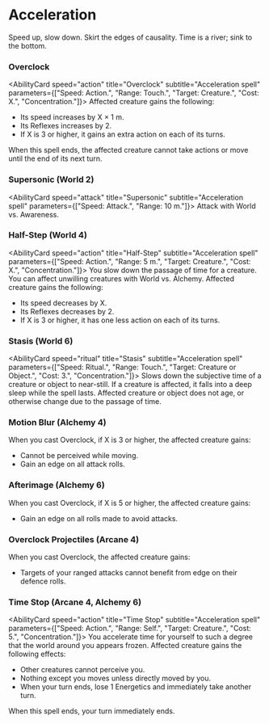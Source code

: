 # Acceleration

Speed up, slow down. Skirt the edges of causality. Time is a river; sink to the bottom.

### Overclock

<AbilityCard
speed="action"
title="Overclock"
subtitle="Acceleration spell"
parameters={["Speed: Action.", "Range: Touch.", "Target: Creature.", "Cost: X.", "Concentration."]}>
Affected creature gains the following:

- Its speed increases by X × 1 m.
- Its Reflexes increases by 2.
- If X is 3 or higher, it gains an extra action on each of its turns.

When this spell ends, the affected creature cannot take actions or move until the end of its next turn.
</AbilityCard>

### Supersonic (World 2)

<AbilityCard
speed="attack"
title="Supersonic"
subtitle="Acceleration spell"
parameters={["Speed: Attack.", "Range: 10 m."]}>
Attack with World vs. Awareness.
</AbilityCard>

### Half-Step (World 4)

<AbilityCard
speed="action"
title="Half-Step"
subtitle="Acceleration spell"
parameters={["Speed: Action.", "Range: 5 m.", "Target: Creature.", "Cost: X.", "Concentration."]}>
You slow down the passage of time for a creature. You can affect unwilling creatures with World vs. Alchemy.
Affected creature gains the following:

- Its speed decreases by X.
- Its Reflexes decreases by 2.
- If X is 3 or higher, it has one less action on each of its turns.

</AbilityCard>

### Stasis (World 6)

<AbilityCard
speed="ritual"
title="Stasis"
subtitle="Acceleration spell"
parameters={["Speed: Ritual.", "Range: Touch.", "Target: Creature or Object.", "Cost: 3.", "Concentration."]}>
Slows down the subjective time of a creature or object to near-still.
If a creature is affected, it falls into a deep sleep while the spell lasts.
Affected creature or object does not age, or otherwise change due to the passage of time.
</AbilityCard>

### Motion Blur (Alchemy 4)

<AbilityCard
speed="enhancement"
title="Motion Blur"
subtitle="Spell enhancement">
When you cast Overclock, if X is 3 or higher, the affected creature gains:

- Cannot be perceived while moving.
- Gain an edge on all attack rolls.

</AbilityCard>

### Afterimage (Alchemy 6)

<AbilityCard
speed="enhancement"
title="Afterimage"
subtitle="Spell enhancement">
When you cast Overclock, if X is 5 or higher, the affected creature gains:

- Gain an edge on all rolls made to avoid attacks.

</AbilityCard>

### Overclock Projectiles (Arcane 4)

<AbilityCard
speed="enhancement"
title="Overclock Projectiles"
subtitle="Acceleration spell">
When you cast Overclock, the affected creature gains:

- Targets of your ranged attacks cannot benefit from edge on their defence rolls.

</AbilityCard>

### Time Stop (Arcane 4, Alchemy 6)

<AbilityCard
speed="action"
title="Time Stop"
subtitle="Acceleration spell"
parameters={["Speed: Action.", "Range: Self.", "Target: Creature.", "Cost: 5.", "Concentration."]}>
You accelerate time for yourself to such a degree that the world around you appears frozen. Affected creature gains the following effects:

- Other creatures cannot perceive you.
- Nothing except you moves unless directly moved by you.
- When your turn ends, lose 1 Energetics and immediately take another turn.

When this spell ends, your turn immediately ends.

</AbilityCard>
